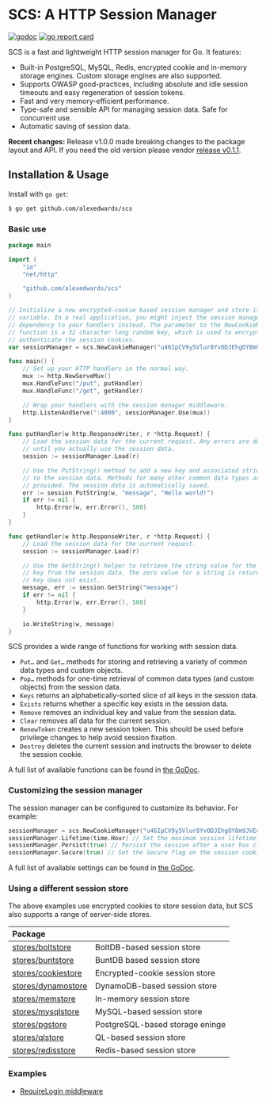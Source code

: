 # SCS: A HTTP Session Manager
[![godoc](https://godoc.org/github.com/alexedwards/scs?status.png)](https://godoc.org/github.com/alexedwards/scs) [![go report card](https://goreportcard.com/badge/github.com/alexedwards/scs)](https://goreportcard.com/report/github.com/alexedwards/scs)

SCS is a fast and lightweight HTTP session manager for Go. It features:

* Built-in PostgreSQL, MySQL, Redis, encrypted cookie and in-memory storage engines. Custom storage engines are also supported.
* Supports OWASP good-practices, including absolute and idle session timeouts and easy regeneration of session tokens.
* Fast and very memory-efficient performance.
* Type-safe and sensible API for managing session data. Safe for concurrent use.
* Automatic saving of session data.

**Recent changes:** Release v1.0.0 made breaking changes to the package layout and API. If you need the old version please vendor [release v0.1.1](https://github.com/alexedwards/scs/releases/tag/v0.1.1).

## Installation &amp; Usage

Install with `go get`:

```sh
$ go get github.com/alexedwards/scs
```

### Basic use

```go
package main

import (
    "io"
    "net/http"

    "github.com/alexedwards/scs"
)

// Initialize a new encrypted-cookie based session manager and store it in a global
// variable. In a real application, you might inject the session manager as a
// dependency to your handlers instead. The parameter to the NewCookieManager()
// function is a 32 character long random key, which is used to encrypt and
// authenticate the session cookies.
var sessionManager = scs.NewCookieManager("u46IpCV9y5Vlur8YvODJEhgOY8m9JVE4")

func main() {
    // Set up your HTTP handlers in the normal way.
    mux := http.NewServeMux()
    mux.HandleFunc("/put", putHandler)
    mux.HandleFunc("/get", getHandler)

    // Wrap your handlers with the session manager middleware.
    http.ListenAndServe(":4000", sessionManager.Use(mux))
}

func putHandler(w http.ResponseWriter, r *http.Request) {
    // Load the session data for the current request. Any errors are deferred
    // until you actually use the session data.
    session := sessionManager.Load(r)

    // Use the PutString() method to add a new key and associated string value
    // to the session data. Methods for many other common data types are also
    // provided. The session data is automatically saved.
    err := session.PutString(w, "message", "Hello world!")
    if err != nil {
        http.Error(w, err.Error(), 500)
    }
}

func getHandler(w http.ResponseWriter, r *http.Request) {
    // Load the session data for the current request.
    session := sessionManager.Load(r)

    // Use the GetString() helper to retrieve the string value for the "message"
    // key from the session data. The zero value for a string is returned if the
    // key does not exist.
    message, err := session.GetString("message")
    if err != nil {
        http.Error(w, err.Error(), 500)
    }

    io.WriteString(w, message)
}
```

SCS provides a wide range of functions for working with session data.

* `Put…` and `Get…` methods for storing and retrieving a variety of common data types and custom objects.
* `Pop…` methods for one-time retrieval of common data types (and custom objects) from the session data.
* `Keys` returns an alphabetically-sorted slice of all keys in the session data.
* `Exists` returns whether a specific key exists in the session data.
* `Remove` removes an individual key and value from the session data.
* `Clear` removes all data for the current session.
* `RenewToken` creates a new session token. This should be used before privilege changes to help avoid session fixation.
* `Destroy` deletes the current session and instructs the browser to delete the session cookie.

A full list of available functions can be found in [the GoDoc](https://godoc.org/github.com/alexedwards/scs/#pkg-index).

### Customizing the session manager

The session manager can be configured to customize its behavior. For example:

```go
sessionManager = scs.NewCookieManager("u46IpCV9y5Vlur8YvODJEhgOY8m9JVE4")
sessionManager.Lifetime(time.Hour) // Set the maximum session lifetime to 1 hour.
sessionManager.Persist(true) // Persist the session after a user has closed their browser.
sessionManager.Secure(true) // Set the Secure flag on the session cookie.
```

A full list of available settings can be found in [the GoDoc](https://godoc.org/github.com/alexedwards/scs/#pkg-index).

### Using a different session store

The above examples use encrypted cookies to store session data, but SCS also supports a range of server-side stores.

| Package                                                                               |                                                                                   |
|:------------------------------------------------------------------------------------- |-----------------------------------------------------------------------------------|
| [stores/boltstore](https://godoc.org/github.com/alexedwards/scs/stores/boltstore)     | BoltDB-based session store                       |
| [stores/buntstore](https://godoc.org/github.com/alexedwards/scs/stores/buntstore)     | BuntDB based session store                       |
| [stores/cookiestore](https://godoc.org/github.com/alexedwards/scs/stores/cookiestore) | Encrypted-cookie session store             |
| [stores/dynamostore](https://godoc.org/github.com/alexedwards/scs/stores/dynamostore) | DynamoDB-based session store                                                         |
| [stores/memstore](https://godoc.org/github.com/alexedwards/scs/stores/memstore)       | In-memory session store                                                         |
| [stores/mysqlstore](https://godoc.org/github.com/alexedwards/scs/stores/mysqlstore)   | MySQL-based session store                        |
| [stores/pgstore](https://godoc.org/github.com/alexedwards/scs/stores/pgstore)         | PostgreSQL-based storage eninge                                                   |
| [stores/qlstore](https://godoc.org/github.com/alexedwards/scs/stores/qlstore)         | QL-based session store                        |
| [stores/redisstore](https://godoc.org/github.com/alexedwards/scs/stores/redisstore)   | Redis-based session store                        |

### Examples

* [RequireLogin middleware](https://gist.github.com/alexedwards/6eac2f19b9b5c064ca90f756c32f94cc)